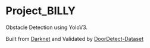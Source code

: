 # Project_BILLY

Obstacle Detection using YoloV3. 

Built from <a href="https://github.com/AlexeyAB/darknet" title="Darknet">Darknet</a> and Validated by <a href="https://github.com/MiguelARD/DoorDetect-Dataset" title="DoorDetect-Dataset">DoorDetect-Dataset</a>
